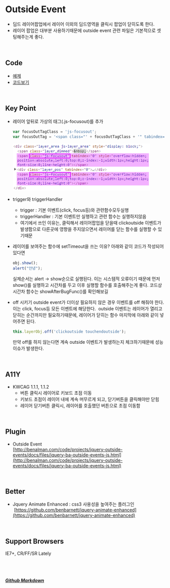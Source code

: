 # Outside Event
* 딤드 레이어팝업에서 레이어 이외의 딤드영역을 클릭시 팝업이 닫히도록 한다.
* 레이어 팝업은 대부분 사용하기때문에 outside event 관련 파일은 기본적으로 셋팅해주는게 좋다.

<br>

## Code
* [예제](https://vlueviolet.github.io/study/exam/exam7/index_final2.html)
* [코드보기](https://github.com/vlueviolet/study/blob/gh-pages/exam/exam7/index_final2.html)
<br>

## Key Point
+ 레이어 앞뒤로 가상의 태그(.js-focusout)를 추가
  ```javascript
  var focusOutTagClass = 'js-focusout';
  var focusOutTag = '<span class="' + focusOutTagClass + '" tabindex="0" style="overflow:hidden;position:absolute;left:0;top:0;z-index:-1;width:1px;height:1px;font-size:0;line-height:0"></span>';
  ```
  ![](/img/summary/exam7/1.png)
+ trigger와 triggerHandler
  + trigger : 기본 이벤트(click, focus등)와 관련함수모두실행
  + triggerHandler : 기본 이벤트만 실행하고 관련 함수는 실행하지않음
  + 여기에서 쓰인 이유는, 클릭해서 레이어팝업을 닫을때 clickoutside 이벤트가 발생함으로 다른곳에 영향을 주지않으면서 레이어를 닫는 함수를 실행할 수 있기때문
+ 레이어를 보여주는 함수에 setTimeout을 쓰는 이유?
  아래와 같이 코드가 작성되어 있다면
  ```javascript
  obj.show();
  alert("안녕");
  ```
  실제순서는 alert → show순으로 실행된다.
  이는 시스템적 오류이기 때문에 먼저 show()를 실행하고 시간차를 두고 이후 실행할 함수를 호출해주는게 좋다.
  코드상 시간차 함수는 showAfterBugFunc()를 확인해보길

+ off 시키기
  outside event가 더이상 필요하지 않은 경우 이벤트를 off 해줘야 한다. 이는 click, focus등 모든 이벤트에 해당한다.
  outside 이벤트는 레이어가 열리고 닫히는 순간까지만 필요하기때문에, 레이어가 닫히는 함수 마지막에 아래와 같이 넣어주면 된다.
  
  ```javascript
  this.layerObj.off('clickoutside touchendoutside');
  ```
  만약 off를 하지 않는다면 계속 outside 이벤트가 발생하는지 체크하기때문에 성능이슈가 발생한다.


<br>

## A11Y
+ KWCAG 1.1.1, 1.1.2
  + 버튼 클릭시 레이어로 키보드 초점 이동
  + 키보드 초점이 레이어 내에 계속 머무르게 되고, 닫기버튼을 클릭해야만 닫힘
  + 레이어 닫기버튼 클릭시, 레이어를 호출했던 버튼으로 초점 이동함
<br>

## Plugin
* Outside Event<br>[http://benalman.com/code/projects/jquery-outside-events/docs/files/jquery-ba-outside-events-js.html](http://benalman.com/code/projects/jquery-outside-events/docs/files/jquery-ba-outside-events-js.html)
<br>

## Better
* Jquery Animate Enhanced : css3 사용성을 높여주는 플러그인<br>
  [https://github.com/benbarnett/jquery-animate-enhanced](https://github.com/benbarnett/jquery-animate-enhanced)
<br>

## Support Browsers
IE7+, CR/FF/SR Lately



<br><br>
##### [Github Markdown](https://guides.github.com/features/mastering-markdown/)
